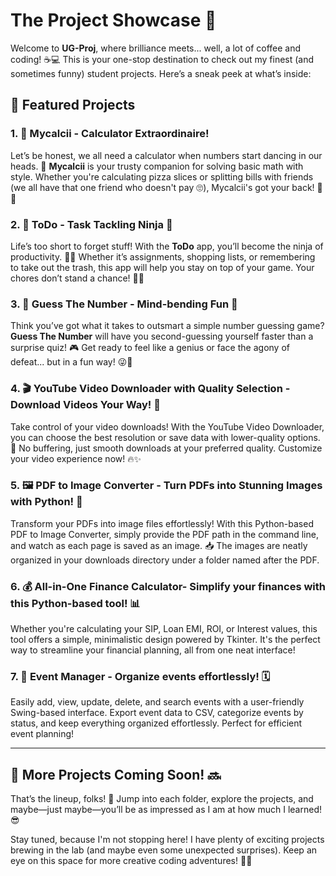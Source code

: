 # The Project Showcase 🎉

Welcome to **UG-Proj**, where brilliance meets... well, a lot of coffee and coding! ☕💻 This is your one-stop destination to check out my finest (and sometimes funny) student projects. Here’s a sneak peek at what’s inside:

## 🚀 Featured Projects

### 1. 🧮 Mycalcii - Calculator Extraordinaire!  
Let’s be honest, we all need a calculator when numbers start dancing in our heads. 💃 **Mycalcii** is your trusty companion for solving basic math with style. Whether you're calculating pizza slices or splitting bills with friends (we all have that one friend who doesn't pay 🙄), Mycalcii's got your back! 🍕💸

### 2. 📝 ToDo - Task Tackling Ninja 💪  
Life’s too short to forget stuff! With the **ToDo** app, you’ll become the ninja of productivity. 🐱‍👤 Whether it’s assignments, shopping lists, or remembering to take out the trash, this app will help you stay on top of your game. Your chores don’t stand a chance! 🧹📝

### 3. 🎯 Guess The Number - Mind-bending Fun 🤯  
Think you’ve got what it takes to outsmart a simple number guessing game? **Guess The Number** will have you second-guessing yourself faster than a surprise quiz! 🎮 Get ready to feel like a genius or face the agony of defeat... but in a fun way! 😜🔢

### 4. 🎬 YouTube Video Downloader with Quality Selection - Download Videos Your Way! 🎥
Take control of your video downloads! With the YouTube Video Downloader, you can choose the best resolution or save data with lower-quality options. 🚀 No buffering, just smooth downloads at your preferred quality. Customize your video experience now! 🔥✨

### 5. 🖼️ PDF to Image Converter - Turn PDFs into Stunning Images with Python! 📂
Transform your PDFs into image files effortlessly! With this Python-based PDF to Image Converter, simply provide the PDF path in the command line, and watch as each page is saved as an image. 📥 The images are neatly organized in your downloads directory under a folder named after the PDF.

### 6. 💰 All-in-One Finance Calculator- Simplify your finances with this Python-based tool! 📊
Whether you're calculating your SIP, Loan EMI, ROI, or Interest values, this tool offers a simple, minimalistic design powered by Tkinter. 
It's the perfect way to streamline your financial planning, all from one neat interface!

### 7. 🎉 Event Manager - Organize events effortlessly! 🗓️
Easily add, view, update, delete, and search events with a user-friendly Swing-based interface. Export event data to CSV, categorize events by status, 
and keep everything organized effortlessly. Perfect for efficient event planning!

---

## 🚧 More Projects Coming Soon! 🔜  
That’s the lineup, folks! 🥳 Jump into each folder, explore the projects, and maybe—just maybe—you’ll be as impressed as I am at how much I learned! 😎

Stay tuned, because I'm not stopping here! I have plenty of exciting projects brewing in the lab (and maybe even some unexpected surprises). Keep an eye on this space for more creative coding adventures! 🚀✨
